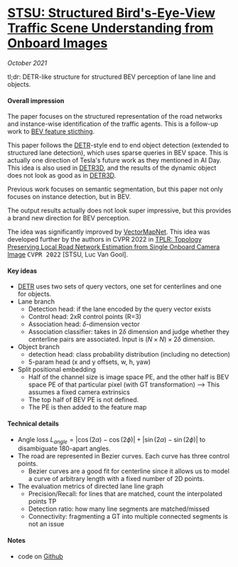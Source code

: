 # [STSU: Structured Bird's-Eye-View Traffic Scene Understanding from Onboard Images](https://arxiv.org/abs/2110.01997)

_October 2021_

tl;dr: DETR-like structure for structured BEV perception of lane line and objects.

#### Overall impression
The paper focuses on the structured representation of the road networks and instance-wise identification of the traffic agents. This is a follow-up work to [BEV feature sticthing](bev_feat_stitching.md).

This paper follows the [DETR](detr.md)-style end to end object detection (extended to structured lane detection), which uses sparse queries in BEV space. This is actually one direction of Tesla's future work as they mentioned in AI Day. This idea is also used in [DETR3D](detr3d.md), and the results of the dynamic object does not look as good as in [DETR3D](detr3d.md).

Previous work focuses on semantic segmentation, but this paper not only focuses on instance detection, but in BEV. 

The output results actually does not look super impressive, but this provides a brand new direction for BEV perception.

The idea was significantly improved by [VectorMapNet](vectormapnet.md). This idea was developed further by the authors in CVPR 2022 in [TPLR: Topology Preserving Local Road Network Estimation from Single Onboard Camera Image](https://arxiv.org/abs/2112.10155) <kbd>CVPR 2022</kbd> [STSU, Luc Van Gool].

#### Key ideas
- [DETR](detr.md) uses two sets of query vectors, one set for centerlines and one for objects.
- Lane branch
	- Detection head: if the lane encoded by the query vector exists
	- Control head: 2xR control points (R=3)
	- Association head: $\delta$-dimension vector
	- Association classifier: takes in $2 \delta$ dimension and judge whether they centerline pairs are associated. Input is $(N \times N) \times 2\delta$ dimension.
- Object branch
	- detection head: class probability distribution (including no detection)
	- 5-param head (x and y offsets, w, h, yaw)
- Split positional embedding
	- Half of the channel size is image space PE, and the other half is BEV space PE of that particular pixel (with GT transformation) --> This assumes a fixed camera extrinsics
	- The top half of BEV PE is not defined.
	- The PE is then added to the feature map

#### Technical details
- Angle loss $L_{angle} = |\cos(2\alpha) - \cos(2\phi)| + |\sin(2\alpha) - \sin (2\phi)|$ to disambiguate 180-apart angles.
- The road are represented in Bezier curves. Each curve has three control points. 
	- Bezier curves are a good fit for centerline since it allows us to model a curve of arbitrary length with a fixed number of 2D points. 
- The evaluation metrics of directed lane line graph
	- Precision/Recall: for lines that are matched, count the interpolated points TP
	- Detection ratio: how many line segments are matched/missed
	- Connectivity: fragmenting a GT into multiple connected segments is not an issue


#### Notes
- code on [Github](https://github.com/ybarancan/STSU)
